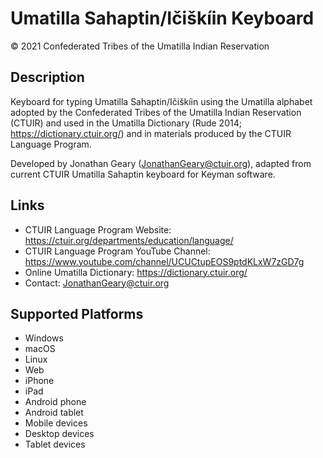 Umatilla Sahaptin/Ičiškíin Keyboard
==============

© 2021 Confederated Tribes of the Umatilla Indian Reservation

Description
-----------
Keyboard for typing Umatilla Sahaptin/Ičiškíin using the Umatilla alphabet adopted by the Confederated Tribes of the Umatilla Indian Reservation (CTUIR) and used in the Umatilla Dictionary (Rude 2014; https://dictionary.ctuir.org/) and in materials produced by the CTUIR Language Program.

Developed by Jonathan Geary (JonathanGeary@ctuir.org), adapted from current CTUIR Umatilla Sahaptin keyboard for Keyman software.

Links
-----
 * CTUIR Language Program Website: https://ctuir.org/departments/education/language/
 * CTUIR Language Program YouTube Channel: https://www.youtube.com/channel/UCUCtupEOS9ptdKLxW7zGD7g
 * Online Umatilla Dictionary: https://dictionary.ctuir.org/
  * Contact: JonathanGeary@ctuir.org
  
Supported Platforms
-------------------
 * Windows
 * macOS
 * Linux
 * Web
 * iPhone
 * iPad
 * Android phone
 * Android tablet
 * Mobile devices
 * Desktop devices
 * Tablet devices

